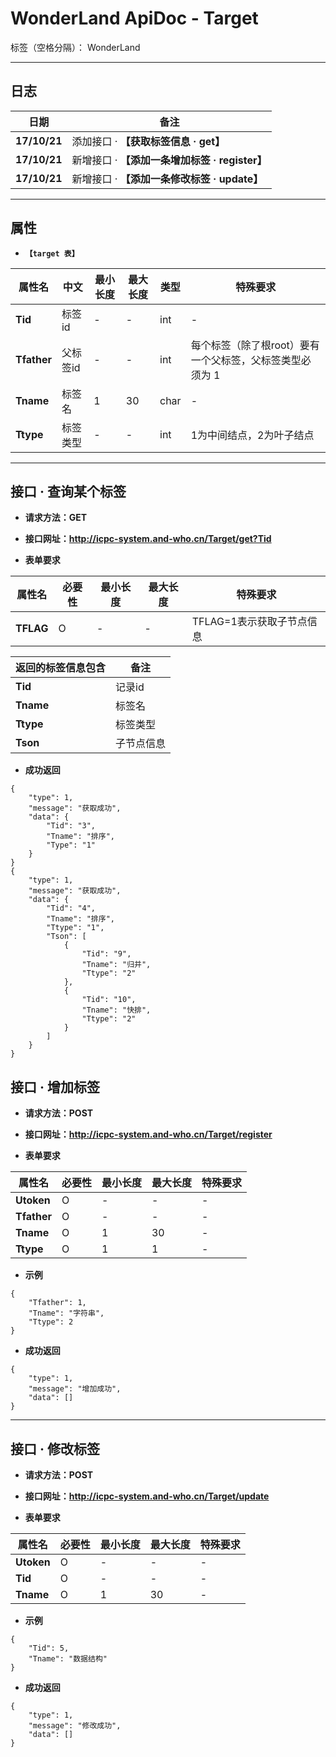 # WonderLand ApiDoc - Target

标签（空格分隔）： WonderLand

---

## **日志**

| 日期         | 备注  
| ------------ | ------
| **17/10/21** | 添加接口 · **【获取标签信息 · get】**
| **17/10/21** | 新增接口 · **【添加一条增加标签 · register】**
| **17/10/21** | 新增接口 · **【添加一条修改标签 · update】**

---

## **属性**

- **`【target 表】`**

| 属性名          | 中文     | 最小长度 | 最大长度 | 类型           | 特殊要求
| --------------- | ------   | -------- | -------- | ---------      | --------
| **Tid**         | 标签id   | -        | -        | int            | -
| **Tfather**     | 父标签id  | -        | -        | int            | 每个标签（除了根root）要有一个父标签，父标签类型必须为 1
| **Tname**       | 标签名    | 1        | 30       | char           | -
| **Ttype**       | 标签类型  | -        | -        | int            | 1为中间结点，2为叶子结点


---

## **接口 · 查询某个标签**

- **请求方法：GET**

- **接口网址：http://icpc-system.and-who.cn/Target/get?Tid**

- **表单要求**

| 属性名        | 必要性 | 最小长度 | 最大长度 | 特殊要求
| ------------- | ------ | -------- | -------- | --------
| **TFLAG**     | O      | - 		| - 	   |TFLAG=1表示获取子节点信息


| **返回的标签信息包含** | 备注
| ---------------------- | ----
| **Tid**				 | 记录id
| **Tname**              | 标签名
| **Ttype**				 | 标签类型
| **Tson**               | 子节点信息


- **成功返回**

```
{
	"type": 1,
	"message": "获取成功",
	"data": {
		"Tid": "3",
		"Tname": "排序",
		"Type": "1"
	}
}
{
	"type": 1,
	"message": "获取成功",
	"data": {
		"Tid": "4",
		"Tname": "排序",
		"Ttype": "1",
		"Tson": [
			{
				"Tid": "9",
				"Tname": "归并",
				"Ttype": "2"
			},
			{
				"Tid": "10",
				"Tname": "快排",
				"Ttype": "2"
			}
		]
	}
}
```

## **接口 · 增加标签**

- **请求方法：POST**

- **接口网址：http://icpc-system.and-who.cn/Target/register**

- **表单要求**

| 属性名          | 必要性 | 最小长度 | 最大长度 | 特殊要求
| --------------- | ------ | -------- | -------- | --------
| **Utoken**      | O      | -        | -        | -
| **Tfather**     | O      | -        | -        | -
| **Tname**       | O      | 1        | 30       | -
| **Ttype**       | O      | 1        | 1        | -


- **示例**

```
{
	"Tfather": 1,
	"Tname": "字符串",
	"Ttype": 2
}
```

- **成功返回**
```
{
	"type": 1,
	"message": "增加成功",
	"data": []
}
```

---

## **接口 · 修改标签**

- **请求方法：POST**

- **接口网址：http://icpc-system.and-who.cn/Target/update**

- **表单要求**

| 属性名          | 必要性 | 最小长度 | 最大长度 | 特殊要求
| --------------- | ------ | -------- | -------- | --------
| **Utoken**      | O      | -        | -        | -
| **Tid**         | O      | -        | -        | -
| **Tname**       | O      | 1        | 30       | -


- **示例**

```
{
	"Tid": 5,
	"Tname": "数据结构"
}
```

- **成功返回**

```
{
	"type": 1,
	"message": "修改成功",
	"data": []
}
```

